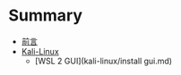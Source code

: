 # Summary

* [前言](README.md)
* [Kali-Linux](kali-linux/README.md)
    * [WSL 2 GUI](kali-linux/install gui.md)

